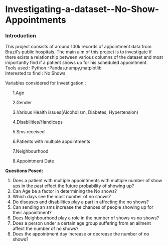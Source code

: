 # Investigating-a-dataset--No-Show-Appointments

<h3>Introduction</h3>
This project consists of around 100k records of appointment data from Brazil's public hospitals. The main aim of this project is to investigate if there exists a relationship between various columns of the dataset and most importantly find if a patient shows up for his scheduled appointment. 
<br>
Tools used : Python -Pandas,numpy,matplotlib
<br>Interested to find : No Shows

Variables considered for Investigation : 
<ul>1.Age </ul>
<ul>2.Gender </ul>
<ul>3.Various Health issues(Alcoholism, Diabetes, Hypertension) </ul>
<ul>4.Disabilities/Handicaps </ul>
<ul>5.Sms received </ul>
<ul>6.Patients with multiple appointments </ul>
<ul>7.Neighbourhood </ul>
<ul>8.Appointment Date </ul>

<b>Questions Posed: </b>
1. Does a patient with multiple appointments with multiple number of show ups in the past effect the future probability of showing up? 
2. Can Age be a factor in determining the No shows? 
3. Which days see the most number of no shows? 
4. Do diseases and disabilities play a part in affecting the no shows? 
5. Can sending an sms increase the chances of people showing up for their appointment? 
6. Does Neighbourhood play a role in the number of shows vs no shows? 
7. Does a person under a certain age group suffering from an ailment affect the number of no shows?
8. Does the appointment day increase or decrease the number of no shows? 
